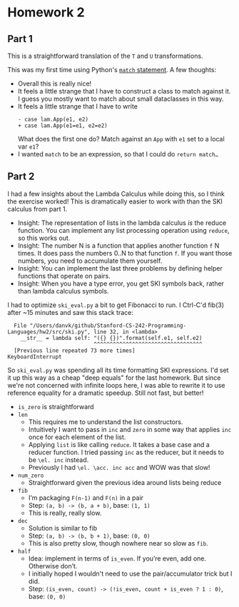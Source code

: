 # Homework 2

## Part 1

This is a straightforward translation of the `T` and `U` transformations.

This was my first time using Python's [`match` statement][match]. A few thoughts:

- Overall this is really nice!
- It feels a little strange that I have to construct a class to match against it. I guess you mostly want to match about small dataclasses in this way.
- It feels a little strange that I have to write
  ```
  - case lam.App(e1, e2)
  + case lam.App(e1=e1, e2=e2)
  ```
  What does the first one do? Match against an `App` with `e1` set to a local var `e1`?
- I wanted `match` to be an expression, so that I could do `return match…`

## Part 2

I had a few insights about the Lambda Calculus while doing this, so I think the exercise worked! This is dramatically easier to work with than the SKI calculus from part 1.

- Insight: The representation of lists in the lambda calculus _is_ the reduce function. You can implement any list processing operation using `reduce`, so this works out.
- Insight: The number N is a function that applies another function `f` N times. It does pass the numbers 0..N to that function `f`. If you want those numbers, you need to accumulate them yourself.
- Insight: You can implement the last three problems by defining helper functions that operate on pairs.
- Insight: When you have a type error, you get SKI symbols back, rather than lambda calculus symbols.

I had to optimize `ski_eval.py` a bit to get Fibonacci to run. I Ctrl-C'd fib(3) after ~15 minutes and saw this stack trace:

```
  File "/Users/danvk/github/Stanford-CS-242-Programming-Languages/hw2/src/ski.py", line 32, in <lambda>
    __str__ = lambda self: "({} {})".format(self.e1, self.e2)
                           ^^^^^^^^^^^^^^^^^^^^^^^^^^^^^^^^^^
  [Previous line repeated 73 more times]
KeyboardInterrupt
```

So `ski_eval.py` was spending all its time formatting SKI expressions. I'd set it up this way as a cheap "deep equals" for the last homework. But since we're not concerned with infinite loops here, I was able to rewrite it to use reference equality for a dramatic speedup. Still not fast, but better!

- `is_zero` is straightforward
- `len`
  - This requires me to understand the list constructors.
  - Intuitively I want to pass in `inc` and `zero` in some way that applies `inc` once for each element of the list.
  - Applying `list` is like calling `reduce`. It takes a base case and a reducer function. I tried passing `inc` as the reducer, but it needs to be `\el. inc` instead.
  - Previously I had `\el. \acc. inc acc` and WOW was that slow!
- `num_zero`
  - Straightforward given the previous idea around lists being reduce
- `fib`
  - I’m packaging `F(n-1)` and `F(n)` in a pair
  - Step: `(a, b) -> (b, a + b)`, base: `(1, 1)`
  - This is really, really slow.
- `dec`
  - Solution is similar to fib
  - Step: `(a, b) -> (b, b + 1)`, base: `(0, 0)`
  - This is also pretty slow, though nowhere near so slow as `fib`.
- `half`
  - Idea: implement in terms of `is_even`. If you’re even, add one. Otherwise don’t.
  - I initially hoped I wouldn't need to use the pair/accumulator trick but I did.
  - Step: `(is_even, count) -> (!is_even, count + is_even ? 1 : 0)`, base: `(0, 0)`

[match]: https://peps.python.org/pep-0636/#pep-636-appendix-a
